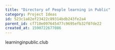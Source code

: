```yaml
---
title: "Directory of People learning in Public"
category: Project Ideas
id: 523c1a82ef23422c89314bdb243fe2a4
parent_id: cf710e097645477c9695efb32f07de22
created_at: 1590722677086
---
```


learninginpublic.club
                